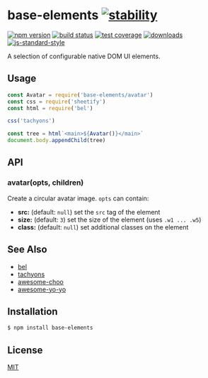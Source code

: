 # base-elements [![stability][0]][1]
[![npm version][2]][3] [![build status][4]][5] [![test coverage][6]][7]
[![downloads][8]][9] [![js-standard-style][10]][11]

A selection of configurable native DOM UI elements.

## Usage
```js
const Avatar = require('base-elements/avatar')
const css = require('sheetify')
const html = require('bel')

css('tachyons')

const tree = html`<main>${Avatar()}</main>`
document.body.appendChild(tree)
```

## API
### avatar(opts, children)
Create a circular avatar image. `opts` can contain:
- __src:__ (default: `null`) set the `src` tag of the element
- __size:__ (default: `3`) set the size of the element (uses `.w1 ... .w5`)
- __class:__ (default: `null`) set additional classes on the element

## See Also
- [bel](https://github.com/shama/bel)
- [tachyons](https://github.com/mrmrs/tachyons)
- [awesome-choo](https://github.com/yerkopalma/awesome-choo)
- [awesome-yo-yo](https://github.com/sethvincent/awesome-yo-yo)

## Installation
```sh
$ npm install base-elements
```

## License
[MIT](https://tldrlegal.com/license/mit-license)

[0]: https://img.shields.io/badge/stability-experimental-orange.svg?style=flat-square
[1]: https://nodejs.org/api/documentation.html#documentation_stability_index
[2]: https://img.shields.io/npm/v/base-elements.svg?style=flat-square
[3]: https://npmjs.org/package/base-elements
[4]: https://img.shields.io/travis/yoshuawuyts/base-elements/master.svg?style=flat-square
[5]: https://travis-ci.org/yoshuawuyts/base-elements
[6]: https://img.shields.io/codecov/c/github/yoshuawuyts/base-elements/master.svg?style=flat-square
[7]: https://codecov.io/github/yoshuawuyts/base-elements
[8]: http://img.shields.io/npm/dm/base-elements.svg?style=flat-square
[9]: https://npmjs.org/package/base-elements
[10]: https://img.shields.io/badge/code%20style-standard-brightgreen.svg?style=flat-square
[11]: https://github.com/feross/standard
